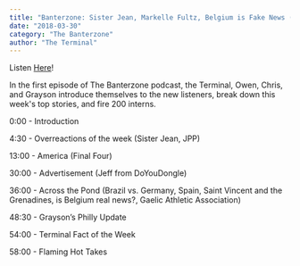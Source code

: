 ```yaml
---
title: "Banterzone: Sister Jean, Markelle Fultz, Belgium is Fake News (Ep. 1)"
date: "2018-03-30"
category: "The Banterzone"
author: "The Terminal"
---
```

Listen [Here](https://itunes.apple.com/us/podcast/sister-jean-markelle-fultz-belgium-is-fake-news-ep-1/id1366119571?i=1000407803488&mt=2)!

In the first episode of The Banterzone podcast, the Terminal, Owen, Chris, and Grayson introduce themselves to the new listeners, break down this week's top stories, and fire 200 interns.

0:00 - Introduction

4:30 - Overreactions of the week (Sister Jean, JPP)

13:00 - America (Final Four)

30:00 - Advertisement (Jeff from DoYouDongle)

36:00 - Across the Pond (Brazil vs. Germany, Spain, Saint Vincent and the Grenadines, is Belgium real news?, Gaelic Athletic Association)

48:30 - Grayson’s Philly Update

54:00 - Terminal Fact of the Week

58:00 - Flaming Hot Takes